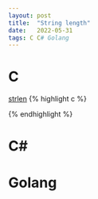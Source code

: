 ```yaml
---
layout: post
title:  "String length"
date:   2022-05-31
tags: C C# Golang
---
```


# C
[strlen](https://www.cplusplus.com/reference/cstring/strlen/)
{% highlight c %}

{% endhighlight %}

# C#



# Golang
